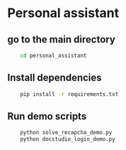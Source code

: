 # Personal assistant

## go to the main directory
```bash
    cd personal_assistant
```

## Install dependencies
```bash
    pip install -r requirements.txt
```

## Run demo scripts
```bash
    python solve_recapcha_demo.py
    python docstudio_login_demo.py
```



